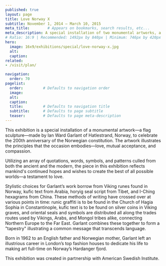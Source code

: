 ```yaml
---
published: true
layout: page
title: Love Norway X
subtitle: November 1, 2014 – March 10, 2015
meta_title:        # Appears on bookmarks, search results, etc...
meta_description: A special installation of two monumental artworks, a flag sculpture and obelisk, made by Ian Ward Garlant of Hatlestrand, Norway, to celebrate the 200th anniversary of the Norwegian constitution.
# Ratio: 16:9 | Recommended: 1492px by 840px | Minimum: 746px by 420px
hero:
  image: 16x9/exhibitions/special/love-norway-x.jpg
  alt:
  caption:
related:
- /visit/plan/

navigation:
  order: 70
pagelist:
  order:         # Defaults to navigation order
  image: 
  alt:
  caption: 
  title:         # Defaults to navigation title
  subtitle:      # Defaults to page subtitle
  teaser:        # Defaults to page meta-description
---
```

This exhibition is a special installation of a monumental artwork—a flag sculpture—made by Ian Ward Garlant of Hatlestrand, Norway, to celebrate the 200th anniversary of the Norwegian constitution. The artwork illustrates the principles that the occasion embodies—love, mutual acceptance, and compassion.

Utilizing an array of quotations, words, symbols, and patterns culled from both the ancient and the modern, the piece in this exhibition reflects mankind's continued hopes and wishes to create the best of all possible worlds—a testament to love.

Stylistic choices for Garlant’s work borrow from Viking runes found in Norway, kufic text from Arabia, horyig seal script from Tibet, and I-Ching hexagrams from China. These methods of writing have crossed over at various points in time: runic graffiti is to be found in the Church of Hagia Sophia in Constantinople, kufic text is to be found on silver coins in Viking graves, and oriental seals and symbols are distributed all along the trades routes used by Vikings, Arabs, and Mongol tribes alike, connecting Northern Europe to the Far East. Garlant combines these together to form a "tapestry" illustrating a common message that transcends language.

Born in 1962 to an English father and Norwegian mother, Garlant left an illustrious career in London’s top fashion houses to dedicate his life to making art full-time on Norway’s Hardanger fjord. 

This exhibition was created in partnership with American Swedish Institute.